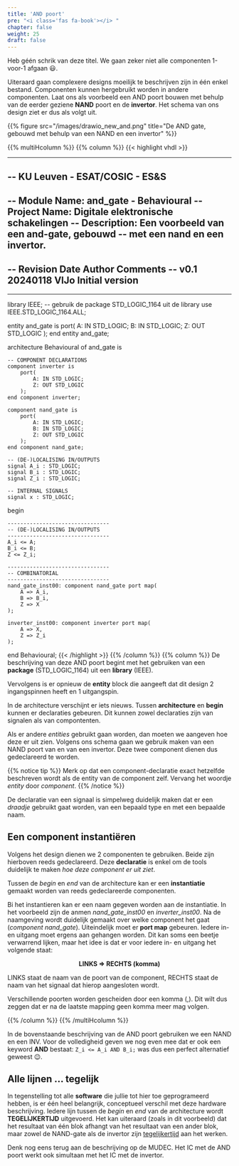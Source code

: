 ```yaml
---
title: 'AND poort'
pre: "<i class='fas fa-book'></i> "
chapter: false
weight: 25
draft: false
---
```


Heb géén schrik van deze titel. We gaan zeker niet alle componenten 1-voor-1 afgaan :smiley:.

Uiteraard gaan complexere designs moeilijk te beschrijven zijn in één enkel bestand. Componenten kunnen hergebruikt worden in andere componenten. Laat ons als voorbeeld een AND poort bouwen met behulp van de eerder geziene **NAND** poort en de **invertor**. Het schema van ons design ziet er dus als volgt uit.

<!-- {{% figure src="/images/intro/AND_gate_NAND_NOT.svg" title="AND gate"  %}} -->
{{% figure src="/images/drawio_new_and.png" title="De AND gate, gebouwd met behulp van een NAND en een invertor"  %}}


{{% multiHcolumn %}}
{{% column %}}
{{< highlight vhdl >}}

--------------------------------
-- KU Leuven - ESAT/COSIC - ES&S
--------------------------------
-- Module Name:     and_gate - Behavioural
-- Project Name:    Digitale elektronische schakelingen 
-- Description:     Een voorbeeld van een and-gate, gebouwd 
--                  met een nand en een invertor.
--
-- Revision     Date       Author     Comments
-- v0.1         20240118   VlJo       Initial version
--
--------------------------------
library IEEE;
-- gebruik de package STD_LOGIC_1164 uit de library 
use IEEE.STD_LOGIC_1164.ALL;

entity and_gate is
    port(
        A: IN STD_LOGIC;
        B: IN STD_LOGIC;
        Z: OUT STD_LOGIC
    );
end entity and_gate;

architecture Behavioural of and_gate is

    -- COMPONENT DECLARATIONS
    component inverter is
        port(
            A: IN STD_LOGIC;
            Z: OUT STD_LOGIC
        );
    end component inverter;

    component nand_gate is
        port(
            A: IN STD_LOGIC;
            B: IN STD_LOGIC;
            Z: OUT STD_LOGIC
        );
    end component nand_gate;

    -- (DE-)LOCALISING IN/OUTPUTS
    signal A_i : STD_LOGIC;
    signal B_i : STD_LOGIC;
    signal Z_i : STD_LOGIC;

    -- INTERNAL SIGNALS
    signal x : STD_LOGIC;

begin

    --------------------------------
    -- (DE-)LOCALISING IN/OUTPUTS
    --------------------------------
    A_i <= A;
    B_i <= B;
    Z <= Z_i;

    --------------------------------
    -- COMBINATORIAL
    --------------------------------
    nand_gate_inst00: component nand_gate port map(
        A => A_i,
        B => B_i,
        Z => X
    );
    
    inverter_inst00: component inverter port map(
        A => X,
        Z => Z_i     
    );

end Behavioural;
{{< /highlight >}}
{{% /column %}}
{{% column %}}
De beschrijving van deze AND poort begint met het gebruiken van een **package** (STD_LOGIC_1164) uit een **library** (IEEE).

Vervolgens is er opnieuw de **entity** block die aangeeft dat dit design 2 ingangspinnen heeft en 1 uitgangspin.

In de architecture verschijnt er iets nieuws. Tussen **architecture** en **begin** kunnen er declaraties gebeuren. Dit kunnen zowel declaraties zijn van signalen als van compontenten.

Als er andere *entities* gebruikt gaan worden, dan moeten we aangeven hoe deze er uit zien. Volgens ons schema gaan we gebruik maken van een NAND poort van en van een invertor. Deze twee component dienen dus gedeclareerd te worden.

{{% notice tip %}}
Merk op dat een component-declaratie exact hetzelfde beschreven wordt als de entity van de component zelf. Vervang het woordje *entity* door *component*.
{{% /notice %}}


De declaratie van een signaal is simpelweg duidelijk maken dat er een *draadje* gebruikt gaat worden, van een bepaald type en met een bepaalde naam.


## Een component instantiëren

Volgens het design dienen we 2 componenten te gebruiken. Beide zijn hierboven reeds gedeclareerd. Deze **declaratie** is enkel om de tools duidelijk te maken *hoe deze component er uit ziet*. 

Tussen de *begin* en *end* van de architecture kan er een **instantiatie** gemaakt worden van reeds gedeclareerde componenten.

Bi het instantieren kan er een naam gegeven worden aan de instantiatie. In het voorbeeld zijn de anmen *nand_gate_inst00* en *inverter_inst00*. Na de naamgeving wordt duidelijk gemaakt over welke component het gaat (*component nand_gate*). Uiteindelijk moet er **port map** gebeuren. Iedere in- en uitgang moet ergens aan gehangen worden. Dit kan soms een beetje verwarrend lijken, maar het idee is dat er voor iedere in- en uitgang het volgende staat:
<center><b>LINKS => RECHTS (komma)</b></center>

LINKS staat de naam van de poort van de component, RECHTS staat de naam van het signaal dat hierop aangesloten wordt.

Verschillende poorten worden gescheiden door een komma (,). Dit wilt dus zeggen dat er na de laatste mapping geen komma meer mag volgen.

{{% /column %}}
{{% /multiHcolumn %}}

In de bovenstaande beschrijving van de AND poort gebruiken we een NAND en een INV. Voor de volledigheid geven we nog even mee dat er ook een keyword **AND** bestaat: ```Z_i <= A_i AND B_i;``` was dus een perfect alternatief geweest :wink:.

## Alle lijnen ... tegelijk

In tegenstelling tot alle **software** die jullie tot hier toe geprogrameerd hebben, is er één heel belangrijk, conceptueel verschil met deze hardware beschrijving. Iedere lijn tussen de *begin* en *end* van de architecture wordt **TEGELIJKERTIJD** uitgevoerd. Het kan uiteraard (zoals in dit voorbeeld) dat het resultaat van één blok afhangt van het resultaat van een ander blok, maar zowel de NAND-gate als de invertor zijn <u>tegelijkertijd</u> aan het werken.

Denk nog eens terug aan de beschrijving op de MUDEC. Het IC met de AND poort werkt ook simultaan met het IC met de invertor.